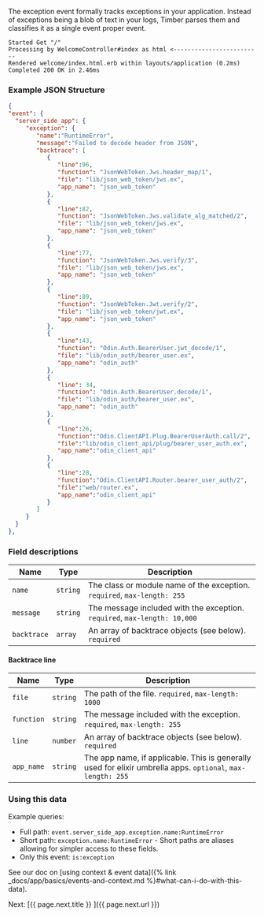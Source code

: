 The exception event formally tracks exceptions in your application. Instead of exceptions
being a blob of text in your logs, Timber parses them and classifies it as a single event
proper event.

```
Started Get "/"
Processing by WelcomeController#index as html <-------------------------
Rendered welcome/index.html.erb within layouts/application (0.2ms)
Completed 200 OK in 2.46ms
```


### Example JSON Structure

```json
{
"event": {
  "server_side_app": {
     "exception": {
        "name":"RuntimeError",
        "message":"Failed to decode header from JSON",
        "backtrace": [
           {
              "line":96,
              "function": "JsonWebToken.Jws.header_map/1",
              "file": "lib/json_web_token/jws.ex",
              "app_name": "json_web_token"
           },
           {
              "line":82,
              "function": "JsonWebToken.Jws.validate_alg_matched/2",
              "file": "lib/json_web_token/jws.ex",
              "app_name": "json_web_token"
           },
           {
              "line":77,
              "function": "JsonWebToken.Jws.verify/3",
              "file": "lib/json_web_token/jws.ex",
              "app_name": "json_web_token"
           },
           {
              "line":89,
              "function": "JsonWebToken.Jwt.verify/2",
              "file": "lib/json_web_token/jwt.ex",
              "app_name": "json_web_token"
           },
           {
              "line":43,
              "function": "Odin.Auth.BearerUser.jwt_decode/1",
              "file": "lib/odin_auth/bearer_user.ex",
              "app_name": "odin_auth"
           },
           {
              "line": 34,
              "function": "Odin.Auth.BearerUser.decode/1",
              "file": "lib/odin_auth/bearer_user.ex",
              "app_name": "odin_auth"
           },
           {
              "line":26,
              "function":"Odin.ClientAPI.Plug.BearerUserAuth.call/2",
              "file":"lib/odin_client_api/plug/bearer_user_auth.ex",
              "app_name":"odin_client_api"
           },
           {
              "line":28,
              "function":"Odin.ClientAPI.Router.bearer_user_auth/2",
              "file":"web/router.ex",
              "app_name":"odin_client_api"
           }
        ]
     }
  }
},
```


### Field descriptions

Name | Type | Description
-----|------|------------
`name` | `string` | The class or module name of the exception. `required`, `max-length: 255`
`message` | `string` | The message included with the exception. `required`, `max-length: 10,000`
`backtrace` | `array` | An array of backtrace objects (see below). `required`

#### Backtrace line

Name | Type | Description
-----|------|------------
`file` | `string` | The path of the file. `required`, `max-length: 1000`
`function` | `string` | The message included with the exception. `required`, `max-length: 255`
`line` | `number` | An array of backtrace objects (see below). `required`
`app_name` | `string` | The app name, if applicable. This is generally used for elixir umbrella apps. `optional`, `max-length: 255`


### Using this data

Example queries:

* Full path: `event.server_side_app.exception.name:RuntimeError`
* Short path: `exception.name:RuntimeError` - Short paths are aliases allowing for simpler access to these fields.
* Only this event: `is:exception`

See our doc on [using context & event data]({% link _docs/app/basics/events-and-context.md %}#what-can-i-do-with-this-data).


<div class="next">
  Next: [{{ page.next.title }} <i class="fa fa-arrow-circle-right" aria-hidden="true"></i>]({{ page.next.url }})
</div>